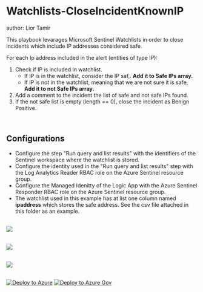 # Watchlists-CloseIncidentKnownIP
author: Lior Tamir

This playbook levarages Microsoft Sentinel Watchlists in order to close incidents which include IP addresses considered safe.

For each Ip address included in the alert (entities of type IP):
1. Check if IP is included in watchlist.
    * If IP is in the watchlist, consider the IP saf,. **Add it to Safe IPs array.**
    * If IP is not in the watchlist, meaning that we are not sure it is safe, **Add it to not Safe IPs array.**
2. Add a comment to the incident the list of safe and not safe IPs found.
3. If the not safe list is empty (length == 0), close the incident as Benign Positive.
<br>

## Configurations
* Configure the step "Run query and list results" with the identifiers of the Sentinel workspace where the watchlist is stored.
* Configure the identity used in the "Run query and list results" step with the Log Analytics Reader RBAC role on the Azure Sentinel resource group.
* Configure the Managed Idenitty of the Logic App with the Azure Sentinel Responder RBAC role on the Azure Sentinel resource group.
* The watchlist used in this example has at list one column named **ipaddress** which stores the safe address. See the csv file attached in this folder as an example.
<br><br>

<img src="https://github.com/Azure/Azure-Sentinel/blob/master/Playbooks/Watchlist-CloseIncidentKnownIPs/images/designerLight1.png"/><br><br>

<img src="https://github.com/Azure/Azure-Sentinel/blob/master/Playbooks/Watchlist-CloseIncidentKnownIPs/images/designerLight2.png"/><br><br>

<img src="https://github.com/Azure/Azure-Sentinel/blob/master/Playbooks/Watchlist-CloseIncidentKnownIPs/images/commentLight.png"/><br><br>


[![Deploy to Azure](https://aka.ms/deploytoazurebutton)](https://portal.azure.com/#create/Microsoft.Template/uri/https%3A%2F%2Fraw.githubusercontent.com%2FAzure%2FAzure-Sentinel%2Fmaster%2FPlaybooks%2FWatchlist-CloseIncidentKnownIPs%2Fazuredeploy.json)
[![Deploy to Azure Gov](https://aka.ms/deploytoazuregovbutton)](https://portal.azure.us/#create/Microsoft.Template/uri/https%3A%2F%2Fraw.githubusercontent.com%2FAzure%2FAzure-Sentinel%2Fmaster%2FPlaybooks%2FWatchlist-CloseIncidentKnownIPs%2Fazuredeploy.json)
